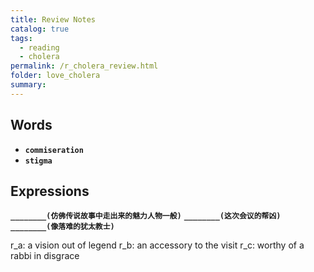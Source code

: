 ```yaml
---
title: Review Notes
catalog: true
tags: 
  - reading
  - cholera
permalink: /r_cholera_review.html
folder: love_cholera
summary: 
---
```


## Words

-   <b data-toggle="tooltip" data-original-title="{{site.data.glossary.commiseration}}">`commiseration`</b>
-   <b data-toggle="tooltip" data-original-title="{{site.data.glossary.stigma}}">`stigma`</b>



## Expressions

<b data-toggle="tooltip" data-original-title="{{site.data.answers.r_a}}">`________(仿佛传说故事中走出来的魅力人物一般)`</b>
<b data-toggle="tooltip" data-original-title="{{site.data.answers.r_b}}">`________(这次会议的帮凶)`</b>
<b data-toggle="tooltip" data-original-title="{{site.data.answers.r_c}}">`________(像落难的犹太教士)`</b>


r_a: a vision out of legend
r_b: an accessory to the visit
r_c: worthy of a rabbi in disgrace